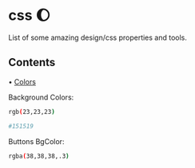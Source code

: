 # css 🌔
List of some amazing design/css properties and tools.

## Contents
• [Colors](#colors)

<span id="colors"></span>
Background Colors: 
```bash
rgb(23,23,23)
```

```bash
#151519
```
Buttons BgColor:

```bash
rgba(38,38,38,.3)
```




